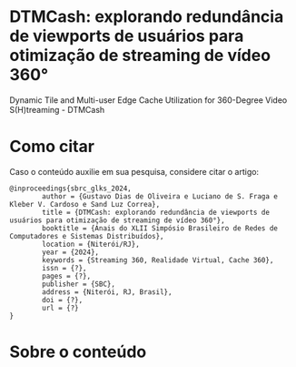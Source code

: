 # DTMCash: explorando redundância de viewports de usuários para otimização de streaming de vídeo 360°
Dynamic Tile and Multi-user Edge Cache Utilization for 360-Degree Video S(H)treaming - DTMCash

# Como citar
Caso o conteúdo auxilie em sua pesquisa, considere citar o artigo:
```
@inproceedings{sbrc_glks_2024,
        author = {Gustavo Dias de Oliveira e Luciano de S. Fraga e Kleber V. Cardoso e Sand Luz Correa},
        title = {DTMCash: explorando redundância de viewports de usuários para otimização de streaming de vídeo 360°},
        booktitle = {Anais do XLII Simpósio Brasileiro de Redes de Computadores e Sistemas Distribuídos},
        location = {Niterói/RJ},
        year = {2024},
        keywords = {Streaming 360, Realidade Virtual, Cache 360},
        issn = {?},
        pages = {?},
        publisher = {SBC},
        address = {Niterói, RJ, Brasil},
        doi = {?},
        url = {?}
}
```
# Sobre o conteúdo
